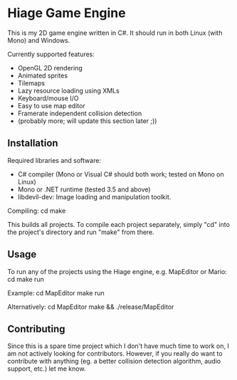 Hiage Game Engine
=================

This is my 2D game engine written in C#. It should run in both Linux (with Mono) and Windows. 

Currently supported features:
- OpenGL 2D rendering
- Animated sprites
- Tilemaps
- Lazy resource loading using XMLs
- Keyboard/mouse I/O
- Easy to use map editor
- Framerate independent collision detection
- (probably more; will update this section later ;))

Installation
------------

Required libraries and software:
- C# compiler (Mono or Visual C# should both work; tested on Mono on Linux)
- Mono or .NET runtime (tested 3.5 and above)
- libdevil-dev: Image loading and manipulation toolkit.

Compiling:
    cd <hiage root>
    make

This builds all projects. To compile each project separately, simply "cd" into the project's directory and run "make" from there. 

Usage
-----
To run any of the projects using the Hiage engine, e.g. MapEditor or Mario:
    cd <project>
    make run

Example:
    cd MapEditor
    make run

Alternatively:
    cd MapEditor
    make && ./release/MapEditor


Contributing
------------
Since this is a spare time project which I don't have much time to work on, I am not actively looking for contributors. However, if you really do want to contribute with anything (eg. a better collision detection algorithm, audio support, etc.) let me know.
